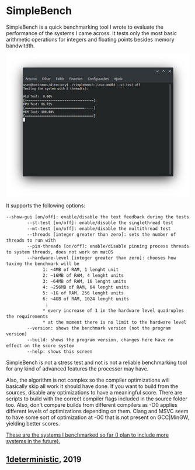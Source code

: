 # SimpleBench

SimpleBench is a quick benchmarking tool I wrote to evaluate the performance of the systems I came across. It tests only the most basic arithmetic operations for integers and floating points besides memory bandwitdth.

![Image](./screenshots/1.png)

It supports the following options:
```
--show-gui [on/off]: enable/disable the text feedback during the tests
        --st-test [on/off]: enable/disable the singlethread test
        --mt-test [on/off]: enable/disable the multithread test
        --threads [integer greater than zero]: sets the number of threads to run with
        --pin-threads [on/off]: enable/disable pinning process threads to system threads, does not work on macOS
        --hardware-level [integer greater than zero]: chooses how taxing the benchmark will be
              1: ~4MB of RAM, 1 lenght unit
              2: ~16MB of RAM, 4 lenght units
              3: ~64MB of RAM, 16 lenght units
              4: ~256MB of RAM, 64 lenght units
              5: ~1G of RAM, 256 lenght units
              6: ~4GB of RAM, 1024 lenght units
               :
              * every increase of 1 in the hardware level quadruples the requirements
              * at the moment there is no limit to the hardware level
        --version: shows the benchmark version (not the program version)
        --build: shows the program version, changes here have no effect on the score system
        --help: shows this screen
```

SimpleBench is not a stress test and not is not a reliable benchmarking tool for any kind of advanced features the processor may have. 

Also, the algorithm is not complex so the compiler optimizations will basically skip all work it should have done. If you want to build from the sources, disable any optimizations to have a meaningful score. There are scripts to build with the correct compiler flags included in the source folder too. Also, don't compare builds from different compilers as -O0 applies different levels of  optimizations depending on them. Clang and MSVC seem to have some sort of optimization at -O0 that is not present on GCC|MinGW, yielding better scores.

[These are the systems I benchmarked so far (I plan to include more systems in the future).](./SCORES.md)

## [1deterministic](https://github.com/1deterministic), 2019
